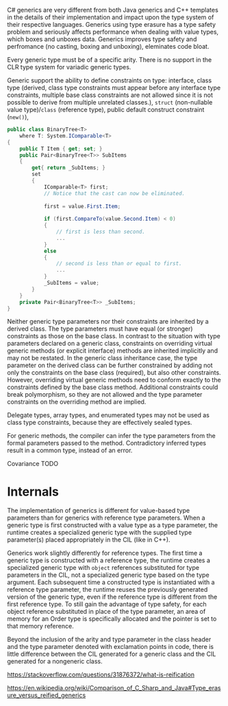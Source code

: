 C# generics are very different from both Java generics and C++ templates in the details of their implementation and impact upon the type system of their respective languages. Generics using type erasure has a type safety problem and seriously affects performance when dealing with value types, which boxes and unboxes data. Generics improves type safety and perfromance (no casting, boxing and unboxing), eleminates code bloat.

Every generic type must be of a specific arity. There is no support in the CLR type system for variadic generic types.

Generic support the ability to define constraints on type: interface, class type (derived, class type constraints must appear before any interface type constraints, multiple base class constraints are not allowed since it is not possible to derive from multiple unrelated classes.), `struct` (non-nullable value type)/`class` (reference type), public default construct constraint (`new()`), 

```csharp
public class BinaryTree<T>
    where T: System.IComparable<T>
{
    public T Item { get; set; }
    public Pair<BinaryTree<T>> SubItems
    {
        get{ return _SubItems; }
        set
        {
            IComparable<T> first;
            // Notice that the cast can now be eliminated.
            
            first = value.First.Item;
                    
            if (first.CompareTo(value.Second.Item) < 0)
            {
                // first is less than second.
                ...
            }
            else
            {
                // second is less than or equal to first.
                ...
            }
            _SubItems = value;
        }
    }
    private Pair<BinaryTree<T>> _SubItems;
}
```

Neither generic type parameters nor their constraints are inherited by a derived class. The type parameters must have equal (or stronger) constraints as those on the base class. In contrast to the situation with type parameters declared on a generic class, constraints on overriding virtual generic methods (or explicit interface) methods are inherited implicitly and may not be restated. In the generic class inheritance case, the type parameter on the derived class can be further constrained by adding not only the constraints on the base class (required), but also other constraints. However, overriding virtual generic methods need to conform exactly to the constraints defined by the base class method. Additional constraints could break polymorphism, so they are not allowed and the type parameter constraints on the overriding method are implied.

Delegate types, array types, and enumerated types may not be used as class type constraints, because they are effectively sealed types.

For generic methods, the compiler can infer the type parameters from the formal parameters passed to the method. Contradictory inferred types result in a common type, instead of an error.

Covariance TODO

# Internals

The implementation of generics is different for value-based type parameters than for generics with reference type parameters. When a generic type is first constructed with a value type as a type parameter, the runtime creates a specialized generic type with the supplied type parameter(s) placed appropriately in the CIL (like in C++).

Generics work slightly differently for reference types. The first time a generic type is constructed with a reference type, the runtime creates a specialized generic type with `object` references substituted for type parameters in the CIL, not a specialized generic type based on the type argument. Each subsequent time a constructed type is instantiated with a reference type parameter, the runtime reuses the previously generated version of the generic type, even if the reference type is different from the first reference type. To still gain the advantage of type safety, for each object reference substituted in place of the type parameter, an area of memory for an Order type is specifically allocated and the pointer is set to that memory reference.

Beyond the inclusion of the arity and type parameter in the class header and the type parameter denoted with exclamation points in code, there is little difference between the CIL generated for a generic class and the CIL generated for a nongeneric class.


https://stackoverflow.com/questions/31876372/what-is-reification

https://en.wikipedia.org/wiki/Comparison_of_C_Sharp_and_Java#Type_erasure_versus_reified_generics
